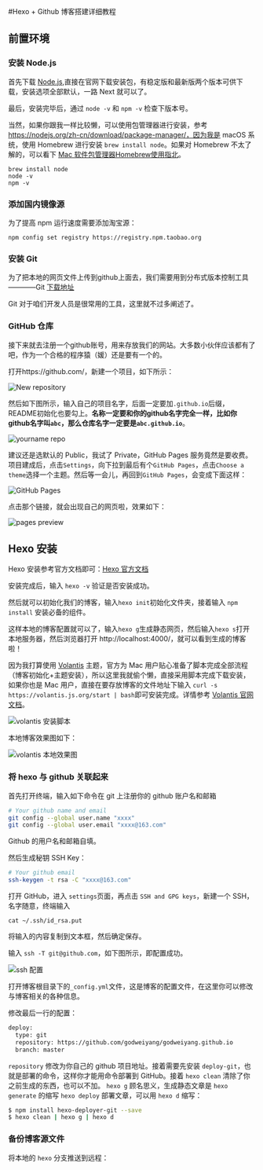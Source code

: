 #Hexo + Github 博客搭建详细教程

## 前置环境

### 安装 Node.js

首先下载 [Node.js](https://nodejs.org/zh-cn/),直接在官网下载安装包，有稳定版和最新版两个版本可供下载，安装选项全部默认，一路 Next 就可以了。

最后，安装完毕后，通过 `node -v` 和 `npm -v` 检查下版本号。

当然，如果你跟我一样比较懒，可以使用包管理器进行安装，参考 https://nodejs.org/zh-cn/download/package-manager/，因为我是 macOS 系统，使用 Homebrew 进行安装 `brew install node`。如果对 Homebrew 不太了解的，可以看下 [Mac 软件包管理器Homebrew使用指北](https://www.cnblogs.com/christopherchan/p/12444435.html)。

```shell
brew install node
node -v
npm -v
```

### 添加国内镜像源

为了提高 npm 运行速度需要添加淘宝源：

```shell
npm config set registry https://registry.npm.taobao.org
```

### 安装 Git

为了把本地的网页文件上传到github上面去，我们需要用到分布式版本控制工具————Git [下载地址](https://git-scm.com/download/)

Git 对于咱们开发人员是很常用的工具，这里就不过多阐述了。

### GitHub 仓库

接下来就去注册一个github账号，用来存放我们的网站。大多数小伙伴应该都有了吧，作为一个合格的程序猿（媛）还是要有一个的。

打开https://github.com/，新建一个项目，如下所示：

![New repository](https://blog-figure-bed.oss-cn-shanghai.aliyuncs.com/2020/06/2020-06-18-150131.png)

然后如下图所示，输入自己的项目名字，后面一定要加`.github.io`后缀，README初始化也要勾上。**名称一定要和你的github名字完全一样，比如你github名字叫`abc`，那么仓库名字一定要是`abc.github.io`**。

![yourname repo](https://blog-figure-bed.oss-cn-shanghai.aliyuncs.com/2020/06/2020-06-18-150636.png)

建议还是选默认的 Public，我试了 Private，GitHub Pages 服务竟然是要收费。项目建成后，点击`Settings`，向下拉到最后有个`GitHub Pages`，点击`Choose a theme`选择一个主题。然后等一会儿，再回到`GitHub Pages`，会变成下面这样：

![GitHub Pages](https://blog-figure-bed.oss-cn-shanghai.aliyuncs.com/2020/06/2020-06-18-155911.png)

点击那个链接，就会出现自己的网页啦，效果如下：

![pages preview](https://blog-figure-bed.oss-cn-shanghai.aliyuncs.com/2020/06/2020-06-18-160005.png)

## Hexo 安装

Hexo 安装参考官方文档即可：[Hexo 官方文档](https://hexo.io/zh-cn/docs/)

安装完成后，输入 `hexo -v` 验证是否安装成功。

然后就可以初始化我们的博客，输入`hexo init`初始化文件夹，接着输入 `npm install` 安装必备的组件。

这样本地的博客配置就可以了，输入`hexo g`生成静态网页，然后输入`hexo s`打开本地服务器，然后浏览器打开 http://localhost:4000/，就可以看到生成的博客啦！

因为我打算使用 [Volantis](https://github.com/volantis-x/hexo-theme-volantis) 主题，官方为 Mac 用户贴心准备了脚本完成全部流程（博客初始化+主题安装），所以这里我就偷个懒，直接采用脚本完成下载安装，如果你也是 Mac 用户，直接在要存放博客的文件地址下输入 `curl -s https://volantis.js.org/start | bash`即可安装完成。详情参考 [Volantis 官网文档](https://volantis.js.org/v3/getting-started/)。

![volantis 安装脚本](https://blog-figure-bed.oss-cn-shanghai.aliyuncs.com/2020/08/2020-08-15-032406.png)

本地博客效果图如下：

![volantis 本地效果图](https://blog-figure-bed.oss-cn-shanghai.aliyuncs.com/2020/08/2020-08-15-032814.png)

### 将 hexo 与 github 关联起来

首先打开终端，输入如下命令在 git 上注册你的 github 账户名和邮箱

```bash
# Your github name and email
git config --global user.name "xxxx"
git config --global user.email "xxxx@163.com"
```

Github 的用户名和邮箱自填。

然后生成秘钥 SSH Key：

```bash
# Your github email
ssh-keygen -t rsa -C "xxxx@163.com"
```

打开 GitHub，进入 `settings`页面，再点击 `SSH and GPG keys`，新建一个 SSH，名字随意，终端输入

`cat ~/.ssh/id_rsa.put`

将输入的内容复制到文本框，然后确定保存。

输入 `ssh -T git@github.com`，如下图所示，即配置成功。

![ssh 配置](https://blog-figure-bed.oss-cn-shanghai.aliyuncs.com/2020/08/2020-08-15-035131.png)

打开博客根目录下的`_config.yml`文件，这是博客的配置文件，在这里你可以修改与博客相关的各种信息。

修改最后一行的配置：

```bash
deploy:
  type: git
  repository: https://github.com/godweiyang/godweiyang.github.io
  branch: master
```

`repository` 修改为你自己的 github 项目地址。接着需要先安装 `deploy-git`，也就是部署的命令，这样你才能用命令部署到 GitHub。接着 `hexo clean` 清除了你之前生成的东西，也可以不加。 `hexo g` 顾名思义，生成静态文章是 `hexo generate` 的缩写 `hexo deploy` 部署文章，可以用 `hexo d` 缩写：

```bash
$ npm install hexo-deployer-git --save
$ hexo clean | hexo g | hexo d
```

### 备份博客源文件

将本地的 `hexo` 分支推送到远程：

































